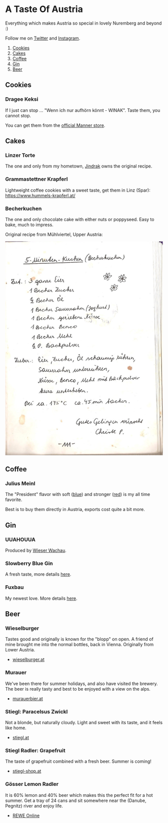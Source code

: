 # A Taste Of Austria

Everything which makes Austria so special in lovely Nuremberg and beyond :)

Follow me on [Twitter](https://twitter.com/dnsmichi) and [Instagram](https://www.instagram.com/netmichi/).

1. [Cookies](#cookies)
2. [Cakes](#cakes)
3. [Coffee](#coffee)
4. [Gin](#gin)
5. [Beer](#beer)

## Cookies <a id="cookies"></a>

### Dragee Keksi

If I just can stop ... "Wenn ich nur aufhörn könnt - WINAK". Taste them, you cannot stop.

You can get them from the [official Manner store](https://www.austriansupermarket.com/catalogsearch/result/?q=dragee+keksi).

## Cakes <a id="cakes"></a>

### Linzer Torte

The one and only from my hometown, [Jindrak](https://www.jindrak.at/original-linzer-torte/) owns the original recipe.

### Grammastettner Krapferl

Lightweight coffee cookies with a sweet taste, get them in Linz (Spar): https://www.hummels-krapferl.at/

### Becherkuchen

The one and only chocolate cake with either nuts or poppyseed. Easy to bake, much to impress.

Original recipe from Mühlviertel, Upper Austria:

![Becherkuchen](images/becherkuchen_recipe.jpg)

## Coffee <a id="coffee"></a>

### Julius Meinl

The "President" flavor with soft ([blue](https://shop.meinl.com/euro_de/coffee/president-mild-gemahlen-500g.html))
and stronger ([red](https://shop.meinl.com/euro_de/president-gemahlen-500g.html)) is my all time favorite.

Best is to buy them directly in Austria, exports cost quite a bit more.



## Gin <a id="gin"></a>

### UUAHOUUA

Produced by [Wieser Wachau](https://www.wieserwachau.com/produkt/classic-gin-070l/).

### Slowberry Blue Gin

A fresh taste, more details [here](https://www.fuxbau-gin.at/).

### Fuxbau

My newest love. More details [here](https://www.fuxbau-gin.at/).


## Beer <a id="beer"></a>

### Wieselburger

Tastes good and originally is known for the "blopp" on open. A friend of mine brought me into the normal bottles, back in Vienna. Originally from Lower Austria.

- [wieselburger.at](https://www.wieselburger.at/)

### Murauer

We've been there for summer holidays, and also have visited the brewery. The beer is really tasty and best to be enjoyed with a view on the alps.

- [murauerbier.at](https://www.murauerbier.at/)

### Stiegl: Paracelsus Zwickl

Not a blonde, but naturally cloudy. Light and sweet with its taste, and it feels like home.

- [stiegl.at](https://www.stiegl.at/en/beers/classic-beers/stiegl-paracelsus-zwickl)

### Stiegl Radler: Grapefruit

The taste of grapefruit combined with a fresh beer. Summer is coming!

- [stiegl-shop.at](https://www.stiegl-shop.at/braushop/at/shop/5000/700000/Stiegl-Radler-Grapefruit/?card=4122)

### Gösser Lemon Radler

It is 60% lemon and 40% beer which makes this the perfect fit for a hot summer. Get a tray of 24 cans and sit somewhere near the (Danube, Pegnitz) river and enjoy life.

- [REWE Online](https://shop.rewe.de/PD2828882)




